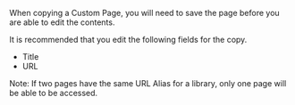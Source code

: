 When copying a Custom Page, you will need to save the page before you are able to edit the contents. 

It is recommended that you edit the following fields for the copy. 
- Title
- URL

Note: If two pages have the same URL Alias for a library, only one page will be able to be accessed.  